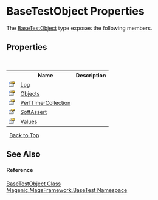 # BaseTestObject Properties
 

The <a href="#/MAQS_4/BaseTest_AUTOGENERATED/BaseTestObject_Class">BaseTestObject</a> type exposes the following members.


## Properties
&nbsp;<table><tr><th></th><th>Name</th><th>Description</th></tr><tr><td>![Public property](media/pubproperty.gif "Public property")</td><td><a href="#/MAQS_4/BaseTest_AUTOGENERATED/BaseTestObject-Log_Property">Log</a></td><td /></tr><tr><td>![Public property](media/pubproperty.gif "Public property")</td><td><a href="#/MAQS_4/BaseTest_AUTOGENERATED/BaseTestObject-Objects_Property">Objects</a></td><td /></tr><tr><td>![Public property](media/pubproperty.gif "Public property")</td><td><a href="#/MAQS_4/BaseTest_AUTOGENERATED/BaseTestObject-PerfTimerCollection_Property">PerfTimerCollection</a></td><td /></tr><tr><td>![Public property](media/pubproperty.gif "Public property")</td><td><a href="#/MAQS_4/BaseTest_AUTOGENERATED/BaseTestObject-SoftAssert_Property">SoftAssert</a></td><td /></tr><tr><td>![Public property](media/pubproperty.gif "Public property")</td><td><a href="#/MAQS_4/BaseTest_AUTOGENERATED/BaseTestObject-Values_Property">Values</a></td><td /></tr></table>&nbsp;
<a href="#basetestobject-properties">Back to Top</a>

## See Also


#### Reference
<a href="#/MAQS_4/BaseTest_AUTOGENERATED/BaseTestObject_Class">BaseTestObject Class</a><br /><a href="#/MAQS_4/BaseTest_AUTOGENERATED/Magenic-MaqsFramework-BaseTest_Namespace">Magenic.MaqsFramework.BaseTest Namespace</a><br />